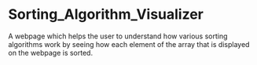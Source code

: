 # Sorting_Algorithm_Visualizer
A webpage which helps the user to understand how various sorting algorithms work by seeing how each element of the array that is displayed on the webpage is sorted.
